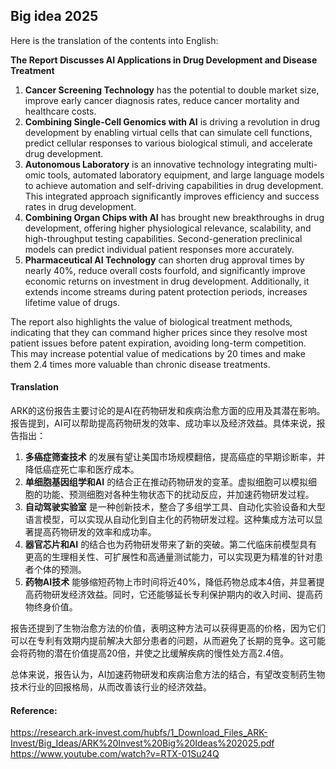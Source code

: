 ## Big idea 2025

Here is the translation of the contents into English:

**The Report Discusses AI Applications in Drug Development and Disease Treatment**

1. **Cancer Screening Technology** has the potential to double market size, improve early cancer diagnosis rates, reduce cancer mortality and healthcare costs.
2. **Combining Single-Cell Genomics with AI** is driving a revolution in drug development by enabling virtual cells that can simulate cell functions, predict cellular responses to various biological stimuli, and accelerate drug development.
3. **Autonomous Laboratory** is an innovative technology integrating multi-omic tools, automated laboratory equipment, and large language models to achieve automation and self-driving capabilities in drug development. This integrated approach significantly improves efficiency and success rates in drug development.
4. **Combining Organ Chips with AI** has brought new breakthroughs in drug development, offering higher physiological relevance, scalability, and high-throughput testing capabilities. Second-generation preclinical models can predict individual patient responses more accurately.
5. **Pharmaceutical AI Technology** can shorten drug approval times by nearly 40%, reduce overall costs fourfold, and significantly improve economic returns on investment in drug development. Additionally, it extends income streams during patent protection periods, increases lifetime value of drugs.

The report also highlights the value of biological treatment methods, indicating that they can command higher prices since they resolve most patient issues before patent expiration, avoiding long-term competition. This may increase potential value of medications by 20 times and make them 2.4 times more valuable than chronic disease treatments.

#### Translation 

ARK的这份报告主要讨论的是AI在药物研发和疾病治愈方面的应用及其潜在影响。报告提到，AI可以帮助提高药物研发的效率、成功率以及经济效益。具体来说，报告指出：

1. **多癌症筛查技术** 的发展有望让美国市场规模翻倍，提高癌症的早期诊断率，并降低癌症死亡率和医疗成本。
2. **单细胞基因组学和AI** 的结合正在推动药物研发的变革。虚拟细胞可以模拟细胞的功能、预测细胞对各种生物状态下的扰动反应，并加速药物研发过程。
3. **自动驾驶实验室** 是一种创新技术，整合了多组学工具、自动化实验设备和大型语言模型，可以实现从自动化到自主化的药物研发过程。这种集成方法可以显著提高药物研发的效率和成功率。
4. **器官芯片和AI** 的结合也为药物研发带来了新的突破。第二代临床前模型具有更高的生理相关性、可扩展性和高通量测试能力，可以实现更为精准的针对患者个体的预测。
5. **药物AI技术** 能够缩短药物上市时间将近40%，降低药物总成本4倍，并显著提高药物研发经济效益。同时，它还能够延长专利保护期内的收入时间、提高药物终身价值。

报告还提到了生物治愈方法的价值，表明这种方法可以获得更高的价格，因为它们可以在专利有效期内提前解决大部分患者的问题，从而避免了长期的竞争。这可能会将药物的潜在价值提高20倍，并使之比缓解疾病的慢性处方高2.4倍。

总体来说，报告认为，AI加速药物研发和疾病治愈方法的结合，有望改变制药生物技术行业的回报格局，从而改善该行业的经济效益。

#### Reference: 

https://research.ark-invest.com/hubfs/1_Download_Files_ARK-Invest/Big_Ideas/ARK%20Invest%20Big%20Ideas%202025.pdf
https://www.youtube.com/watch?v=RTX-01Su24Q
